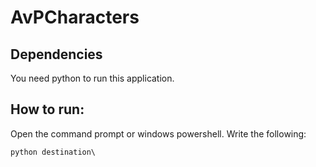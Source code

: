 # AvPCharacters
## Dependencies
You need python to run this application.

## How to run:
Open  the command prompt or windows powershell. Write the following:
```
python destination\
